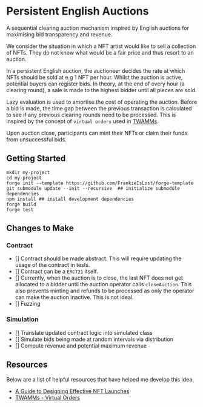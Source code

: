 # Persistent English Auctions

A sequential clearing auction mechanism inspired by English auctions for maximising bid transparency and revenue.

We consider the situation in which a NFT artist would like to sell a collection of NFTs. They do not know what would be a fair price and thus resort to an auction.

In a persistent English auction, the auctioneer decides the rate at which NFTs should be sold at e.g 1 NFT per hour. Whilst the auction is active, potential buyers can register bids. In theory, at the end of every hour (a clearing round), a sale is made to the highest bidder until all pieces are sold.

Lazy evaluation is used to amortise the cost of operating the auction. Before a bid is made, the time gap between the previous transaction is calculated to see if any previous clearing rounds need to be processed. This is inspired by the concept of `virtual orders` used in [TWAMMs](https://www.paradigm.xyz/2021/07/twamm#the-time-weighted-average-market-maker).

Upon auction close, participants can mint their NFTs or claim their funds from unsuccessful bids.

## Getting Started

```
mkdir my-project
cd my-project
forge init --template https://github.com/FrankieIsLost/forge-template
git submodule update --init --recursive  ## initialize submodule dependencies
npm install ## install development dependencies
forge build
forge test
```
## Changes to Make

### Contract
- [] Contract should be made abstract. This will require updating the usage of the contract in tests.
- [] Contract can be a `ERC721` itself.
- [] Currently, when the auction is to close, the last NFT does not get allocated to a bidder until the auction operator calls `closeAuction`. This also prevents minting and refunds to be processed as only the operator can make the auction inactive. This is not ideal.
- [] Fuzzing
### Simulation
- [] Translate updated contract logic into simulated class
- [] Simulate bids being made at random intervals via distribution
- [] Compute revenue and potential maximum revenue

## Resources
Below are a list of helpful resources that have helped me develop this idea.

- [A Guide to Designing Effective NFT Launches](https://www.paradigm.xyz/2021/10/a-guide-to-designing-effective-nft-launches)
- [TWAMMs - Virtual Orders](https://www.paradigm.xyz/2021/07/twamm#the-time-weighted-average-market-maker)